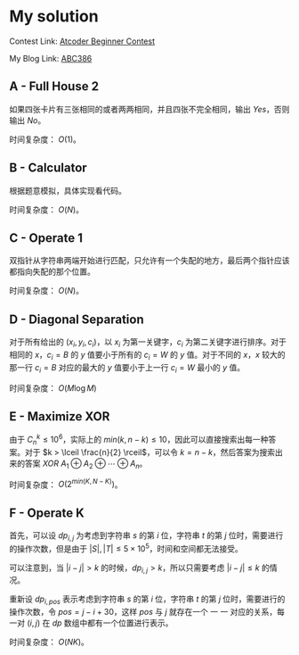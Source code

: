 # My solution

Contest Link: [Atcoder Beginner Contest](https://atcoder.jp/contests/abc386)

My Blog Link: [ABC386](https://blog.csdn.net/djhws144/article/details/145075561?sharetype=blogdetail&sharerId=145075561&sharerefer=PC&sharesource=djhws144&spm=1011.2480.3001.8118)

## A - Full House 2
如果四张卡片有三张相同的或者两两相同，并且四张不完全相同，输出 $Yes$，否则输出 $No$。

时间复杂度： $O(1)$。

## B - Calculator
根据题意模拟，具体实现看代码。

时间复杂度： $O(N)$。

## C - Operate 1
双指针从字符串两端开始进行匹配，只允许有一个失配的地方，最后两个指针应该都指向失配的那个位置。

时间复杂度： $O(N)$。

## D - Diagonal Separation
对于所有给出的 $(x_i, y_i, c_i)$，以 $x_i$ 为第一关键字，$c_i$ 为第二关键字进行排序。对于相同的 $x$，$c_i = B$ 的 $y$ 值要小于所有的 $c_i = W$ 的 $y$ 值。对于不同的 $x$，$x$ 较大的那一行 $c_i = B$ 对应的最大的 $y$ 值要小于上一行 $c_i = W$ 最小的 $y$ 值。

时间复杂度： $O(M\log M)$

## E - Maximize XOR
由于 $C_n^k \le 10^6$，实际上的 $min(k, n - k) \le 10$，因此可以直接搜索出每一种答案。对于 $k > \lceil \frac{n}{2} \rceil$，可以令 $k = n - k$，然后答案为搜索出来的答案 $XOR$ $A_1 \oplus A_2 \oplus \cdots \oplus A_n$。

时间复杂度： $O(2^{min(K, N - K)})$。

## F - Operate K
首先，可以设 $dp_{i, j}$ 为考虑到字符串 $s$ 的第 $i$ 位，字符串 $t$ 的第 $j$ 位时，需要进行的操作次数，但是由于 $|S|, |T| \le 5 \times 10^5$，时间和空间都无法接受。

可以注意到，当 $|i - j| > k$ 的时候，$dp_{i, j} > k$，所以只需要考虑 $|i - j| \le k$ 的情况。

重新设 $dp_{i, pos}$ 表示考虑到字符串 $s$ 的第 $i$ 位，字符串 $t$ 的第 $j$ 位时，需要进行的操作次数，令 $pos = j - i + 30$，这样 $pos$ 与 $j$ 就存在一个 一 一 对应的关系，每一对 $(i, j)$ 在 $dp$  数组中都有一个位置进行表示。

时间复杂度： $O(NK)$。
